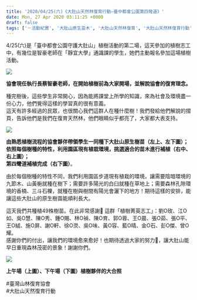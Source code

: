 ```yaml
---
title: '2020/04/25(六)《大肚山天然林復育行動—臺中都會公園第四彎道》'
date: Mon, 27 Apr 2020 03:11:25 +0000
draft: false
tags: ['－活動紀實', '大肚山原生苗木', '大肚山天然林復育', '大肚山天然林復育行動', '植樹活動', '活動訊息', '種樹', '臺中都會公園', '臺中都會公園守護大肚山']
---
```


4/25(六)是「臺中都會公園守護大肚山」植樹活動的第二場，這天參加的植樹志工中，有幾位是智豪老師在「靜宜大學」通識課的學生，她們主動報名參加這場植樹活動。

![](https://www.reforestation.tw/wp-content/uploads/2020/04/001.jpg)

**協會現任執行長蔡智豪老師，在開始植樹前為大家開場，並解說協會的復育理念。**

種完樹後，這些學生非常開心，因為能將課堂上所學的知識，來為社會及環境盡一份心力，他們覺得這樣的學習真的很有意義。  
這天有許多經過的民眾，也很關心我們這群人在種什麼樹！我們發給他們解說的摺頁，告訴他們是我們在復育天然林，他們眼睛似乎都亮了，大家都大表支持。

![](https://www.reforestation.tw/wp-content/uploads/2020/04/03-1.jpg)

**由熟悉植樹流程的協會夥伴帶領學生一同種下大肚山原生樹苗（左上、左下圖）；  
依照每個樹種的特性，利用園區現有植栽環境，挑選適合的苗木進行補植（右中、右上圖）；  
第四彎道補植完成（右下圖）**。

由於每個樹種的特性不同，我們利用園區步道現有植栽的環境，讓需要陰暗環境的九節木、山黃梔就種在樹下；需要許多陽光的白臼就種在草地上；需要森林孔隙環境的香楠、三斗石櫟，就種在樹與樹間有陽光會灑下的地方！期待這樣的安排，能讓這些大肚山的原生樹苗能順利長大。

這天我們共種植49株樹苗。在此非常感謝🙏 這群「植樹菁英志工」：劉O玫、江O如、吳O慧、陳O秀、鍾O賜、林O禎、陳O育、郭O蓉、王O晨、張O茹、張O平、王O絨、施O屏、謝O軒、徐O濙、吳O味、黃O容、藍O晴、金O石、彭O傑、曾O耀。  
感謝你們的付出，讓我們的環境愈來愈好！也期待透過大家的努力💪，讓大肚山能早日重現森林茂密的景象！謝謝你們。

![](https://www.reforestation.tw/wp-content/uploads/2020/04/04.jpg)

**上午場（上圖）、下午場（下圖）植樹夥伴的大合照**

#臺灣山林復育協會  
#大肚山天然復育行動